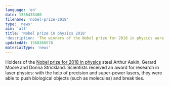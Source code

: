 ```yaml
---
language: 'en'
date: 1538438400
filename: 'nobel-prize-2018'
type: 'news'
aim: 'all'
title: 'Nobel prize in physics 2018'
'description: 'The winners of the Nobel prize for 2018 in physics were Arthur Askin, Gerard Moore and Donna Strickland.'
updatedAt: 1568360578
materialType: 'news'
---
```

Holders of the [Nobel prize for 2018 in physics](https://www.nobelprize.org/prizes/physics/2018/press-release/) steel Arthur Askin, Gerard Moore and Donna Strickland. Scientists received an award for research in laser physics: with the help of precision and super-power lasers, they were able to push biological objects (such as molecules) and break ties.
